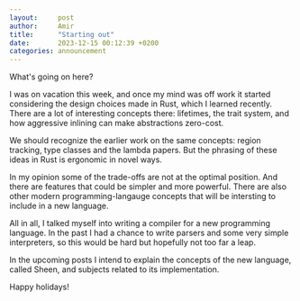 ```yaml
---
layout:     post
author:     Amir
title:      "Starting out"
date:       2023-12-15 00:12:39 +0200
categories: announcement
---
```


What's going on here?

I was on vacation this week, and once my mind was off work it started
considering the design choices made in Rust, which I learned recently.
There are a lot of interesting concepts there: lifetimes, the trait
system, and how aggressive inlining can make abstractions zero-cost.

We should recognize the earlier work on the same concepts: region
tracking, type classes and the lambda papers. But the phrasing of these
ideas in Rust is ergonomic in novel ways.

In my opinion some of the trade-offs are not at the optimal position.
And there are features that could be simpler and more powerful. There are
also other modern programming-langauge concepts that will be intersting
to include in a new language.

All in all, I talked myself into writing a compiler for a new programming
language. In the past I had a chance to write parsers and some very simple
interpreters, so this would be hard but hopefully not too far a leap.

In the upcoming posts I intend to explain the concepts of the new language,
called Sheen, and subjects related to its implementation.

Happy holidays!
